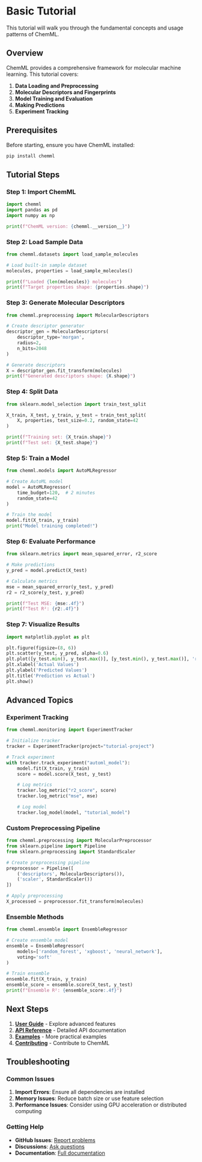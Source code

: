 # Basic Tutorial

This tutorial will walk you through the fundamental concepts and usage patterns of ChemML.

## Overview

ChemML provides a comprehensive framework for molecular machine learning. This tutorial covers:

1. **Data Loading and Preprocessing**
2. **Molecular Descriptors and Fingerprints**
3. **Model Training and Evaluation**
4. **Making Predictions**
5. **Experiment Tracking**

## Prerequisites

Before starting, ensure you have ChemML installed:

```bash
pip install chemml
```

## Tutorial Steps

### Step 1: Import ChemML

```python
import chemml
import pandas as pd
import numpy as np

print(f"ChemML version: {chemml.__version__}")
```

### Step 2: Load Sample Data

```python
from chemml.datasets import load_sample_molecules

# Load built-in sample dataset
molecules, properties = load_sample_molecules()

print(f"Loaded {len(molecules)} molecules")
print(f"Target properties shape: {properties.shape}")
```

### Step 3: Generate Molecular Descriptors

```python
from chemml.preprocessing import MolecularDescriptors

# Create descriptor generator
descriptor_gen = MolecularDescriptors(
    descriptor_type='morgan',
    radius=2,
    n_bits=2048
)

# Generate descriptors
X = descriptor_gen.fit_transform(molecules)
print(f"Generated descriptors shape: {X.shape}")
```

### Step 4: Split Data

```python
from sklearn.model_selection import train_test_split

X_train, X_test, y_train, y_test = train_test_split(
    X, properties, test_size=0.2, random_state=42
)

print(f"Training set: {X_train.shape}")
print(f"Test set: {X_test.shape}")
```

### Step 5: Train a Model

```python
from chemml.models import AutoMLRegressor

# Create AutoML model
model = AutoMLRegressor(
    time_budget=120,  # 2 minutes
    random_state=42
)

# Train the model
model.fit(X_train, y_train)
print("Model training completed!")
```

### Step 6: Evaluate Performance

```python
from sklearn.metrics import mean_squared_error, r2_score

# Make predictions
y_pred = model.predict(X_test)

# Calculate metrics
mse = mean_squared_error(y_test, y_pred)
r2 = r2_score(y_test, y_pred)

print(f"Test MSE: {mse:.4f}")
print(f"Test R²: {r2:.4f}")
```

### Step 7: Visualize Results

```python
import matplotlib.pyplot as plt

plt.figure(figsize=(8, 6))
plt.scatter(y_test, y_pred, alpha=0.6)
plt.plot([y_test.min(), y_test.max()], [y_test.min(), y_test.max()], 'r--', lw=2)
plt.xlabel('Actual Values')
plt.ylabel('Predicted Values')
plt.title('Prediction vs Actual')
plt.show()
```

## Advanced Topics

### Experiment Tracking

```python
from chemml.monitoring import ExperimentTracker

# Initialize tracker
tracker = ExperimentTracker(project="tutorial-project")

# Track experiment
with tracker.track_experiment("automl_model"):
    model.fit(X_train, y_train)
    score = model.score(X_test, y_test)

    # Log metrics
    tracker.log_metric("r2_score", score)
    tracker.log_metric("mse", mse)

    # Log model
    tracker.log_model(model, "tutorial_model")
```

### Custom Preprocessing Pipeline

```python
from chemml.preprocessing import MolecularPreprocessor
from sklearn.pipeline import Pipeline
from sklearn.preprocessing import StandardScaler

# Create preprocessing pipeline
preprocessor = Pipeline([
    ('descriptors', MolecularDescriptors()),
    ('scaler', StandardScaler())
])

# Apply preprocessing
X_processed = preprocessor.fit_transform(molecules)
```

### Ensemble Methods

```python
from chemml.ensemble import EnsembleRegressor

# Create ensemble model
ensemble = EnsembleRegressor(
    models=['random_forest', 'xgboost', 'neural_network'],
    voting='soft'
)

# Train ensemble
ensemble.fit(X_train, y_train)
ensemble_score = ensemble.score(X_test, y_test)
print(f"Ensemble R²: {ensemble_score:.4f}")
```

## Next Steps

1. **[User Guide](../user-guide/overview.md)** - Explore advanced features
2. **[API Reference](../api/core.md)** - Detailed API documentation
3. **[Examples](../examples/basic.md)** - More practical examples
4. **[Contributing](../development/contributing.md)** - Contribute to ChemML

## Troubleshooting

### Common Issues

1. **Import Errors**: Ensure all dependencies are installed
2. **Memory Issues**: Reduce batch size or use feature selection
3. **Performance Issues**: Consider using GPU acceleration or distributed computing

### Getting Help

- **GitHub Issues**: [Report problems](https://github.com/SanjeevaRDodlapati/ChemML/issues)
- **Discussions**: [Ask questions](https://github.com/SanjeevaRDodlapati/ChemML/discussions)
- **Documentation**: [Full documentation](https://sanjeevardodlapati.github.io/ChemML/)
